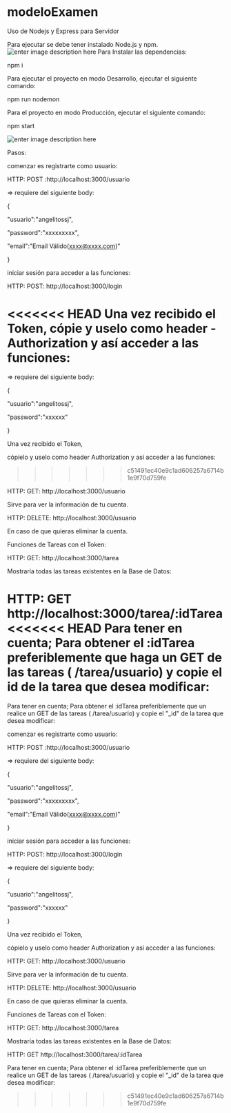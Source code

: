# modeloExamen

  

  

Uso de Nodejs y Express para Servidor



Para ejecutar se debe tener instalado Node.js y npm.
![enter image description here](https://miro.medium.com/max/1200/1*yYN3pRB9mGS-IG_-agqDvA.png)
Para Instalar las dependencias:

npm i


Para ejecutar el proyecto en modo Desarrollo, ejecutar el siguiente comando:

npm run nodemon

Para el proyecto en modo Producción, ejecutar el siguiente comando:

npm start




![enter image description here](https://bs-uploads.toptal.io/blackfish-uploads/components/seo/content/og_image_file/og_image/777184/secure-rest-api-in-nodejs-18f43b3033c239da5d2525cfd9fdc98f.png)

  
  

Pasos:

  
  

comenzar es registrarte como usuario:

HTTP: POST :http://localhost:3000/usuario

=> requiere del siguiente body:

{

"usuario":"angelitossj",

"password":"xxxxxxxxx",

"email":"Email Válido(xxxx@xxxx.com)"

}

  
  

iniciar sesión para acceder a las funciones:

HTTP: POST: http://localhost:3000/login

<<<<<<< HEAD
Una vez recibido el Token, 
cópie y uselo como header - Authorization y así acceder a las funciones:
=======
=> requiere del siguiente body:

{

"usuario":"angelitossj",

"password":"xxxxxx"

}

  

Una vez recibido el Token,

cópielo y uselo como header Authorization y así acceder a las funciones:
>>>>>>> c51491ec40e9c1ad606257a6714b1e9f70d759fe

  

HTTP: GET: http://localhost:3000/usuario

Sirve para ver la información de tu cuenta.

HTTP: DELETE: http://localhost:3000/usuario

En caso de que quieras eliminar la cuenta.

Funciones de Tareas con el Token:

HTTP: GET: http://localhost:3000/tarea

Mostraría todas las tareas existentes en la Base de Datos:

HTTP: GET http://localhost:3000/tarea/:idTarea
<<<<<<< HEAD
Para tener en cuenta; Para obtener el :idTarea preferiblemente que haga un GET de las tareas ( /tarea/usuario) y copie el id de la tarea que desea modificar:
=======

Para tener en cuenta; Para obtener el :idTarea preferiblemente que  un realice un GET de las tareas ( /tarea/usuario) y copie el "_id" de la tarea que desea modificar:
  

comenzar es registrarte como usuario:

HTTP: POST :http://localhost:3000/usuario

=> requiere del siguiente body:

{

"usuario":"angelitossj",

"password":"xxxxxxxxx",

"email":"Email Válido(xxxx@xxxx.com)"

}

  
  

iniciar sesión para acceder a las funciones:

HTTP: POST: http://localhost:3000/login

=> requiere del siguiente body:

{

"usuario":"angelitossj",

"password":"xxxxxx"

}

  

Una vez recibido el Token,

cópielo y uselo como header Authorization y así acceder a las funciones:

  

HTTP: GET: http://localhost:3000/usuario

Sirve para ver la información de tu cuenta.

HTTP: DELETE: http://localhost:3000/usuario

En caso de que quieras eliminar la cuenta.

Funciones de Tareas con el Token:

HTTP: GET: http://localhost:3000/tarea

Mostraría todas las tareas existentes en la Base de Datos:

HTTP: GET http://localhost:3000/tarea/:idTarea

Para tener en cuenta; Para obtener el :idTarea preferiblemente que  un realice un GET de las tareas ( /tarea/usuario) y copie el "_id" de la tarea que desea modificar:
>>>>>>> c51491ec40e9c1ad606257a6714b1e9f70d759fe
